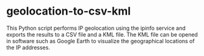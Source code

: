 # geolocation-to-csv-kml
This Python script performs IP geolocation using the ipinfo service and exports the results to a CSV file and a KML file. The KML file can be opened in software such as Google Earth to visualize the geographical locations of the IP addresses.
